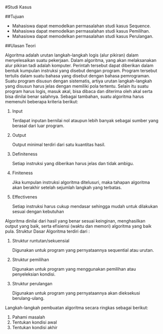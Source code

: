 #Studi Kasus

##Tujuan

- Mahasiswa dapat memodelkan permasalahan studi kasus Sequence.
- Mahasiswa dapat memodelkan permasalahan studi kasus Pemilihan.
- Mahasiswa dapat memodelkan permasalahan studi kasus Perulangan.
 
##Ulasan Teori

Algoritma adalah urutan langkah-langkah logis (alur pikiran) dalam menyelesaikan suatu pekerjaan. Dalam algoritma, yang akan melaksanakan alur pikiran tadi adalah komputer. Perintah tersebut dapat diberikan dalam bentuk kumpulan instruksi yang disebut dengan program. Program tersebut tertulis dalam suatu bahasa yang disebut dengan bahasa pemrograman. Suatu program disusun dengan sistematis, artiya urutan langkah-langkah yang disusun harus jelas dengan memiliki pola tertentu. Selain itu suatu program harus logis, masuk akal, bisa dibaca dan diterima oleh akal serta bisa dinilai benar salahnya.
Sebagai tambahan, suatu algoritma harus memenuhi beberapa kriteria berikut:

1. Input

    Terdapat inputan bernilai nol ataupun lebih banyak sebagai sumber yang berasal dari luar  program.

2. Output

    Output minimal terdiri dari satu kuantitas hasil.
    
3. Definiteness

    Setiap instruksi yang diberikan harus jelas dan tidak ambigu.
    
4. Finiteness

    Jika kumpulan instruksi algoritma ditelusuri, maka tahapan algoritma akan berakhir setelah sejumlah langkah yang terbatas.

5. Effectivenes

    Setiap instruksi harus cukup mendasar sehingga mudah untuk dilakukan sesuai dengan kebutuhan
    
Algoritma dinilai dari hasil yang benar sesuai keinginan, menghasilkan output yang baik, serta efisiensi (waktu dan memori) algoritma yang baik pula. Struktur Dasar Algoritma terdiri dari :
1. Struktur runtutan/sekuensial

    Digunakan untuk program yang pernyataannya sequential atau urutan. 
 
2. Struktur pemilihan
    
    Digunakan untuk program yang menggunakan pemilihan atau penyeleksian kondisi. 

3. Struktur perulangan

    Digunakan untuk program yang pernyataannya akan dieksekusi berulang-ulang.
    
 Langkah-langkah pembuatan algoritma secara ringkas sebagai berikut:
 1. Pahami masalah
 2. Tentukan kondisi awal
 3. Tentukan kondisi akhir
